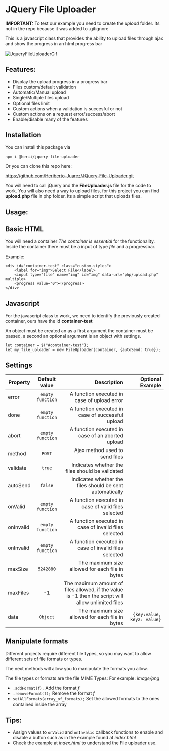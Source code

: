 # JQuery File Uploader

**IMPORTANT:** To test our example you need to create the *upload* folder. Its not in the repo because it was added to .gitignore

This is a javascript class that provides the ability to upload files through ajax and show the progress in an html progress bar

![JqueryFileUploaderGif](https://user-images.githubusercontent.com/20604217/60099872-278ee500-971e-11e9-9dab-d8bcc430118a.gif)



## Features:

* Display the upload progress in a progress bar
* Files custom/default validation
* Automatic/Manual upload
* Single/Multiple files upload
* Optional files limit
* Custom actions when a validation is succesful or not
* Custom actions on a request error/success/abort
* Enable/disable many of the features


## Installation

You can install this package via 

    npm i @herii/jquery-file-uploader  

Or you can clone this repo here:

https://github.com/Heriberto-Juarez/JQuery-File-Uploader.git

You will need to call jQuery and the **FileUploader.js** file for the code to work.
You will also need a way to upload files, for this project you can find 
**upload.php** file in php folder. Its a simple script that uploads files.


## Usage:

## Basic HTML

You will need a container *The container is essential* for the functionality. Inside the container
there must be a input of type *file* and a progressbar.

Example: 
````
<div id="container-test" class="custom-styles">
    <label for="img">Select File</label>
    <input type="file" name="img" id="img" data-url="php/upload.php" multiple>
    <progress value="0"></progress>
</div>
````

## Javascript

For the javascript class to work, we need to identify the previously
created container, ours have the id **container-test**

An object must be created an as a first argument the container must be passed, a second an optional argument is an object with settings.
````
let container = $("#container-test");
let my_file_uploader = new FileUploader(container, {autoSend: true});
````


## Settings
| Property      | Default value | Description          | Optional Example |
| ------------- |:-------------:  | -----:|---:|
| error         | `empty function`  | A function executed in case of upload error             |         |
| done          | `empty function`  | A function executed in case of successful upload        |         |
| abort         | `empty function`  | A function executed in case of an aborted upload        |         |
| method        | `POST`            | Ajax method used to send files                          |         |
| validate      | `true`            | Indicates whether the files should be validated         |         |
| autoSend      | `false`           | Indicates whether the files should be sent automatically|         |
| onValid       | `empty function`  | A function executed in case of valid files selected     |         |
| onInvalid     | `empty function`  | A function executed in case of invalid files selected   |         |
| onInvalid     | `empty function`  | A function executed in case of invalid files selected   |         |
| maxSize       | `5242880`         | The maximum size allowed for each file in bytes         |         |
| maxFiles      | -1                | The maximum amount of files allowed, if the value is -1 then the script will allow unlimited files         |         |
| data          | `Object`   | The maximum size allowed for each file in bytes         | `{key:value, key2: value}`        |


## Manipulate formats
Different projects require different file types, so you may want 
to allow different sets of file formats or types.

The next methods will allow you to manipulate the formats you allow.

The file types or formats are the file MIME Types:
For example: *image/png*

* `.addFormat(f);` Add the format *f*
* `.removeFormat(f);` Remove the format *f*
* `setAllFormats(array_of_formats);` Set the allowed formats to the ones contained inside the array


## Tips:

* Assign values to `onValid` and `onInvalid` callback functions to enable and disable a button such as in the example found at *index.html*
* Check the example at *index.html* to understand the File uploader use.

